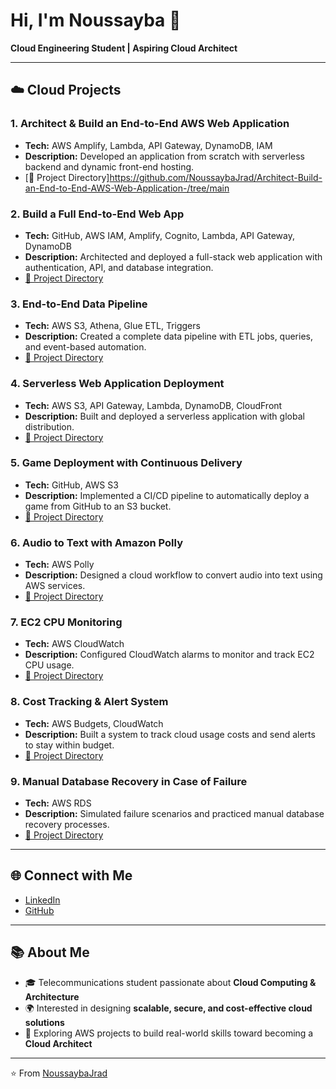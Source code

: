 # Hi, I'm Noussayba 👋  
**Cloud Engineering Student | Aspiring Cloud Architect**

---

## ☁️ Cloud Projects  

### 1. Architect & Build an End-to-End AWS Web Application  
- **Tech:** AWS Amplify, Lambda, API Gateway, DynamoDB, IAM  
- **Description:** Developed an application from scratch with serverless backend and dynamic front-end hosting.  
- [🔗 Project Directory]https://github.com/NoussaybaJrad/Architect-Build-an-End-to-End-AWS-Web-Application-/tree/main

### 2. Build a Full End-to-End Web App  
- **Tech:** GitHub, AWS IAM, Amplify, Cognito, Lambda, API Gateway, DynamoDB  
- **Description:** Architected and deployed a full-stack web application with authentication, API, and database integration.  
- [🔗 Project Directory](https://github.com/NoussaybaJrad/full-end-to-end-webapp)

### 3. End-to-End Data Pipeline  
- **Tech:** AWS S3, Athena, Glue ETL, Triggers  
- **Description:** Created a complete data pipeline with ETL jobs, queries, and event-based automation.  
- [🔗 Project Directory](https://github.com/NoussaybaJrad/aws-data-pipeline)

### 4. Serverless Web Application Deployment  
- **Tech:** AWS S3, API Gateway, Lambda, DynamoDB, CloudFront  
- **Description:** Built and deployed a serverless application with global distribution.  
- [🔗 Project Directory](https://github.com/NoussaybaJrad/serverless-webapp)

### 5. Game Deployment with Continuous Delivery  
- **Tech:** GitHub, AWS S3  
- **Description:** Implemented a CI/CD pipeline to automatically deploy a game from GitHub to an S3 bucket.  
- [🔗 Project Directory](https://github.com/NoussaybaJrad/game-cicd-s3)

### 6. Audio to Text with Amazon Polly  
- **Tech:** AWS Polly  
- **Description:** Designed a cloud workflow to convert audio into text using AWS services.  
- [🔗 Project Directory](https://github.com/NoussaybaJrad/aws-audio-to-text)

### 7. EC2 CPU Monitoring  
- **Tech:** AWS CloudWatch  
- **Description:** Configured CloudWatch alarms to monitor and track EC2 CPU usage.  
- [🔗 Project Directory](https://github.com/NoussaybaJrad/ec2-cpu-monitoring)

### 8. Cost Tracking & Alert System  
- **Tech:** AWS Budgets, CloudWatch  
- **Description:** Built a system to track cloud usage costs and send alerts to stay within budget.  
- [🔗 Project Directory](https://github.com/NoussaybaJrad/cost-tracking-alerts)

### 9. Manual Database Recovery in Case of Failure  
- **Tech:** AWS RDS  
- **Description:** Simulated failure scenarios and practiced manual database recovery processes.  
- [🔗 Project Directory](https://github.com/NoussaybaJrad/db-recovery)

---

## 🌐 Connect with Me
- [LinkedIn](https://www.linkedin.com/in/noussayba-jrad-257514241/)  
- [GitHub](https://github.com/NoussaybaJrad)

---

## 📚 About Me  
- 🎓 Telecommunications student passionate about **Cloud Computing & Architecture**  
- 🌍 Interested in designing **scalable, secure, and cost-effective cloud solutions**  
- 🚀 Exploring AWS projects to build real-world skills toward becoming a **Cloud Architect**  

---
⭐️ From [NoussaybaJrad](https://github.com/NoussaybaJrad)
